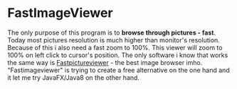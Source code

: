 # FastImageViewer

The only purpose of this program is to **browse through pictures - fast**. Today most pictures resolution is much higher than monitor's resolution. Because of this i also need a fast zoom to 100%. This viewer will zoom to 100% on left click to cursor's position. 
The only software i know that works the same way is [Fastpictureviewer](java.util.ConcurrentModificationException) - the best image browser imho.
"Fastimageviewer" is trying to create a free alternative on the one hand and it let me try JavaFX/Java8 on the other hand.
